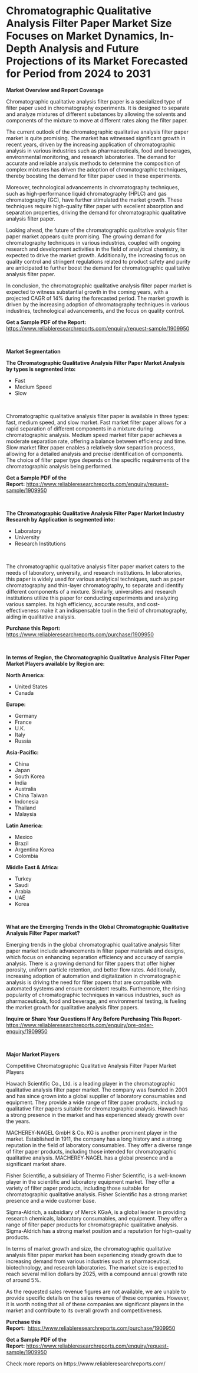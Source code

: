 <p><h1>Chromatographic Qualitative Analysis Filter Paper Market Size Focuses on Market Dynamics, In-Depth Analysis and Future Projections of its Market Forecasted for Period from 2024 to 2031</h1></p><p><strong>Market Overview and Report Coverage</strong></p>
<p><p>Chromatographic qualitative analysis filter paper is a specialized type of filter paper used in chromatography experiments. It is designed to separate and analyze mixtures of different substances by allowing the solvents and components of the mixture to move at different rates along the filter paper.</p><p>The current outlook of the chromatographic qualitative analysis filter paper market is quite promising. The market has witnessed significant growth in recent years, driven by the increasing application of chromatographic analysis in various industries such as pharmaceuticals, food and beverages, environmental monitoring, and research laboratories. The demand for accurate and reliable analysis methods to determine the composition of complex mixtures has driven the adoption of chromatographic techniques, thereby boosting the demand for filter paper used in these experiments.</p><p>Moreover, technological advancements in chromatography techniques, such as high-performance liquid chromatography (HPLC) and gas chromatography (GC), have further stimulated the market growth. These techniques require high-quality filter paper with excellent absorption and separation properties, driving the demand for chromatographic qualitative analysis filter paper.</p><p>Looking ahead, the future of the chromatographic qualitative analysis filter paper market appears quite promising. The growing demand for chromatography techniques in various industries, coupled with ongoing research and development activities in the field of analytical chemistry, is expected to drive the market growth. Additionally, the increasing focus on quality control and stringent regulations related to product safety and purity are anticipated to further boost the demand for chromatographic qualitative analysis filter paper.</p><p>In conclusion, the chromatographic qualitative analysis filter paper market is expected to witness substantial growth in the coming years, with a projected CAGR of 14% during the forecasted period. The market growth is driven by the increasing adoption of chromatography techniques in various industries, technological advancements, and the focus on quality control.</p></p>
<p><strong>Get a Sample PDF of the Report:</strong> <a href="https://www.reliableresearchreports.com/enquiry/request-sample/1909950">https://www.reliableresearchreports.com/enquiry/request-sample/1909950</a></p>
<p>&nbsp;</p>
<p><strong>Market Segmentation</strong></p>
<p><strong>The Chromatographic Qualitative Analysis Filter Paper Market Analysis by types is segmented into:</strong></p>
<p><ul><li>Fast</li><li>Medium Speed</li><li>Slow</li></ul></p>
<p>&nbsp;</p>
<p><p>Chromatographic qualitative analysis filter paper is available in three types: fast, medium speed, and slow market. Fast market filter paper allows for a rapid separation of different components in a mixture during chromatographic analysis. Medium speed market filter paper achieves a moderate separation rate, offering a balance between efficiency and time. Slow market filter paper enables a relatively slow separation process, allowing for a detailed analysis and precise identification of components. The choice of filter paper type depends on the specific requirements of the chromatographic analysis being performed.</p></p>
<p><strong>Get a Sample PDF of the Report:</strong>&nbsp;<a href="https://www.reliableresearchreports.com/enquiry/request-sample/1909950">https://www.reliableresearchreports.com/enquiry/request-sample/1909950</a></p>
<p>&nbsp;</p>
<p><strong>The Chromatographic Qualitative Analysis Filter Paper Market Industry Research by Application is segmented into:</strong></p>
<p><ul><li>Laboratory</li><li>University</li><li>Research Institutions</li></ul></p>
<p>&nbsp;</p>
<p><p>The chromatographic qualitative analysis filter paper market caters to the needs of laboratory, university, and research institutions. In laboratories, this paper is widely used for various analytical techniques, such as paper chromatography and thin-layer chromatography, to separate and identify different components of a mixture. Similarly, universities and research institutions utilize this paper for conducting experiments and analyzing various samples. Its high efficiency, accurate results, and cost-effectiveness make it an indispensable tool in the field of chromatography, aiding in qualitative analysis.</p></p>
<p><strong>Purchase this Report:</strong>&nbsp; <a href="https://www.reliableresearchreports.com/purchase/1909950">https://www.reliableresearchreports.com/purchase/1909950</a></p>
<p>&nbsp;</p>
<p><strong>In terms of Region, the Chromatographic Qualitative Analysis Filter Paper Market Players available by Region are:</strong></p>
<p>
    <p> <strong> North America: </strong>
        <ul>
            <li>United States</li>
            <li>Canada</li>
        </ul>
        </p> 
    <p> <strong> Europe: </strong>
        <ul>
            <li>Germany</li>
            <li>France</li>
            <li>U.K.</li>
            <li>Italy</li>
            <li>Russia</li>
        </ul>
        </p> 
    <p> <strong> Asia-Pacific: </strong>
        <ul>
            <li>China</li>
            <li>Japan</li>
            <li>South Korea</li>
            <li>India</li>
            <li>Australia</li>
            <li>China Taiwan</li>
            <li>Indonesia</li>
            <li>Thailand</li>
            <li>Malaysia</li>
        </ul>
        </p> 
    <p> <strong> Latin America: </strong>
        <ul>
            <li>Mexico</li>
            <li>Brazil</li>
            <li>Argentina Korea</li>
            <li>Colombia</li>
        </ul>
        </p> 
    <p> <strong> Middle East & Africa: </strong>
        <ul>
            <li>Turkey</li>
            <li>Saudi</li>
            <li>Arabia</li>
            <li>UAE</li>
            <li>Korea</li>
        </ul>
    </p>
    </p>
<p>&nbsp;</p>
<p><strong>What are the Emerging Trends in the Global Chromatographic Qualitative Analysis Filter Paper market?</strong></p>
<p><p>Emerging trends in the global chromatographic qualitative analysis filter paper market include advancements in filter paper materials and designs, which focus on enhancing separation efficiency and accuracy of sample analysis. There is a growing demand for filter papers that offer higher porosity, uniform particle retention, and better flow rates. Additionally, increasing adoption of automation and digitalization in chromatographic analysis is driving the need for filter papers that are compatible with automated systems and ensure consistent results. Furthermore, the rising popularity of chromatographic techniques in various industries, such as pharmaceuticals, food and beverage, and environmental testing, is fueling the market growth for qualitative analysis filter papers.</p></p>
<p><strong>Inquire or Share Your Questions If Any Before Purchasing This Report</strong>- <a href="https://www.reliableresearchreports.com/enquiry/pre-order-enquiry/1909950">https://www.reliableresearchreports.com/enquiry/pre-order-enquiry/1909950</a></p>
<p>&nbsp;</p>
<p><strong>Major Market Players</strong></p>
<p><p>Competitive Chromatographic Qualitative Analysis Filter Paper Market Players</p><p>Hawach Scientific Co., Ltd. is a leading player in the chromatographic qualitative analysis filter paper market. The company was founded in 2001 and has since grown into a global supplier of laboratory consumables and equipment. They provide a wide range of filter paper products, including qualitative filter papers suitable for chromatographic analysis. Hawach has a strong presence in the market and has experienced steady growth over the years.</p><p>MACHEREY‑NAGEL GmbH & Co. KG is another prominent player in the market. Established in 1911, the company has a long history and a strong reputation in the field of laboratory consumables. They offer a diverse range of filter paper products, including those intended for chromatographic qualitative analysis. MACHEREY‑NAGEL has a global presence and a significant market share.</p><p>Fisher Scientific, a subsidiary of Thermo Fisher Scientific, is a well-known player in the scientific and laboratory equipment market. They offer a variety of filter paper products, including those suitable for chromatographic qualitative analysis. Fisher Scientific has a strong market presence and a wide customer base.</p><p>Sigma-Aldrich, a subsidiary of Merck KGaA, is a global leader in providing research chemicals, laboratory consumables, and equipment. They offer a range of filter paper products for chromatographic qualitative analysis. Sigma-Aldrich has a strong market position and a reputation for high-quality products.</p><p>In terms of market growth and size, the chromatographic qualitative analysis filter paper market has been experiencing steady growth due to increasing demand from various industries such as pharmaceutical, biotechnology, and research laboratories. The market size is expected to reach several million dollars by 2025, with a compound annual growth rate of around 5%.</p><p>As the requested sales revenue figures are not available, we are unable to provide specific details on the sales revenue of these companies. However, it is worth noting that all of these companies are significant players in the market and contribute to its overall growth and competitiveness.</p></p>
<p><strong>Purchase this Report:</strong>&nbsp;&nbsp;<a href="https://www.reliableresearchreports.com/purchase/1909950">https://www.reliableresearchreports.com/purchase/1909950</a></p>
<p></p>
<p><strong>Get a Sample PDF of the Report:</strong>&nbsp;<a href="https://www.reliableresearchreports.com/enquiry/request-sample/1909950">https://www.reliableresearchreports.com/enquiry/request-sample/1909950</a></p>
<p>Check more reports on https://www.reliableresearchreports.com/</p>